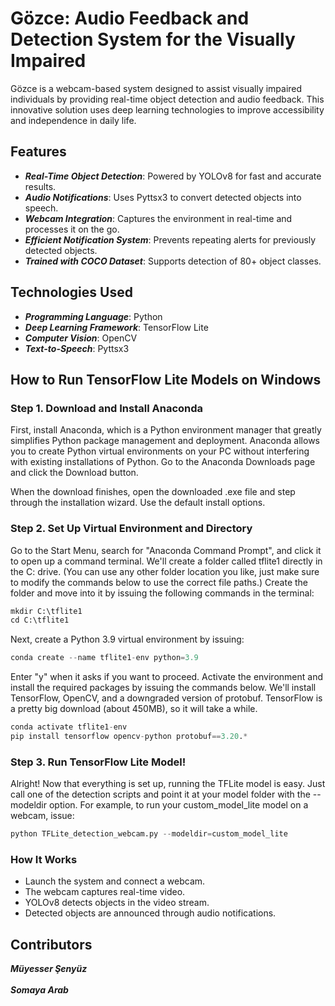 # Gözce: Audio Feedback and Detection System for the Visually Impaired
Gözce is a webcam-based system designed to assist visually impaired individuals by providing real-time object detection and audio feedback. This innovative solution uses deep learning technologies to improve accessibility and independence in daily life.

## Features
- ***Real-Time Object Detection***: Powered by YOLOv8 for fast and accurate results.
- ***Audio Notifications***: Uses Pyttsx3 to convert detected objects into speech.
- ***Webcam Integration***: Captures the environment in real-time and processes it on the go.
- ***Efficient Notification System***: Prevents repeating alerts for previously detected objects.
- ***Trained with COCO Dataset***: Supports detection of 80+ object classes.

## Technologies Used
- ***Programming Language***: Python
- ***Deep Learning Framework***: TensorFlow Lite
- ***Computer Vision***: OpenCV
- ***Text-to-Speech***: Pyttsx3

## How to Run TensorFlow Lite Models on Windows
### Step 1. Download and Install Anaconda
First, install Anaconda, which is a Python environment manager that greatly simplifies Python package management and deployment. Anaconda allows you to create Python virtual environments on your PC without interfering with existing installations of Python. Go to the Anaconda Downloads page and click the Download button.

When the download finishes, open the downloaded .exe file and step through the installation wizard. Use the default install options.

### Step 2. Set Up Virtual Environment and Directory
Go to the Start Menu, search for "Anaconda Command Prompt", and click it to open up a command terminal. We'll create a folder called tflite1 directly in the C: drive. (You can use any other folder location you like, just make sure to modify the commands below to use the correct file paths.) Create the folder and move into it by issuing the following commands in the terminal:
```python
mkdir C:\tflite1
cd C:\tflite1
```
Next, create a Python 3.9 virtual environment by issuing:
```python
conda create --name tflite1-env python=3.9
```
Enter "y" when it asks if you want to proceed. Activate the environment and install the required packages by issuing the commands below. We'll install TensorFlow, OpenCV, and a downgraded version of protobuf. TensorFlow is a pretty big download (about 450MB), so it will take a while.
```python
conda activate tflite1-env
pip install tensorflow opencv-python protobuf==3.20.*
```
### Step 3. Run TensorFlow Lite Model!
Alright! Now that everything is set up, running the TFLite model is easy. Just call one of the detection scripts and point it at your model folder with the --modeldir option. For example, to run your custom_model_lite model on a webcam, issue:
```python
python TFLite_detection_webcam.py --modeldir=custom_model_lite
```
### How It Works
- Launch the system and connect a webcam.
- The webcam captures real-time video.
- YOLOv8 detects objects in the video stream.
- Detected objects are announced through audio notifications.

## Contributors
***Müyesser Şenyüz***<br></br>
***Somaya Arab***
